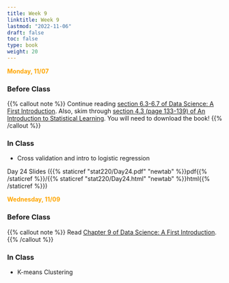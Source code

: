 ```yaml
---
title: Week 9
linktitle: Week 9
lastmod: "2022-11-06"
draft: false  
toc: false  
type: book  
weight: 20
---
```



<span style="color:orange">**Monday, 11/07**</span>

### Before Class

{{% callout note %}}
Continue reading  [section 6.3-6.7 of Data Science: A First Introduction](https://datasciencebook.ca/classification2.html#evaluating-accuracy). Also, skim through [section 4.3 (page 133-139) of An Introduction to Statistical Learning](https://www.statlearning.com/). You will need to download the book!
{{% /callout %}}

### In Class

- Cross validation and intro to logistic regression


Day 24 Slides ({{% staticref "stat220/Day24.pdf" "newtab" %}}pdf{{% /staticref %}}/{{% staticref "stat220/Day24.html" "newtab" %}}html{{% /staticref %}}) 


<span style="color:orange">**Wednesday, 11/09**</span>

### Before Class

{{% callout note %}}
Read [Chapter 9 of Data Science: A First Introduction](https://datasciencebook.ca/clustering.html). 
{{% /callout %}}

### In Class

- K-means Clustering

<!--

Day 25 Slides ({{% staticref "stat220/Day25.pdf" "newtab" %}}pdf{{% /staticref %}}/{{% staticref "stat220/Day25.html" "newtab" %}}html{{% /staticref %}}) -->
